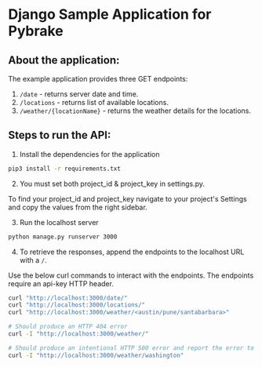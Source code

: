 # Django Sample Application for Pybrake

## About the application:

The example application provides three GET endpoints:

1. `/date` - returns server date and time. 
2. `/locations` - returns list of available locations. 
3. `/weather/{locationName}` - returns the weather details for the locations.

## Steps to run the API:

1. Install the dependencies for the application

```bash
pip3 install -r requirements.txt
```

2. You must set both project_id & project_key in settings.py.

To find your project_id and project_key navigate to your project's Settings and copy the values from the right sidebar.

3. Run the localhost server

```bash
python manage.py runserver 3000
```

4. To retrieve the responses, append the endpoints to the localhost URL with a `/`.

Use the below curl commands to interact with the endpoints. The endpoints require an api-key HTTP header.

```bash
curl "http://localhost:3000/date/" 
curl "http://localhost:3000/locations/" 
curl "http://localhost:3000/weather/<austin/pune/santabarbara>"

# Should produce an HTTP 404 error
curl -I "http://localhost:3000/weather/"

# Should produce an intentional HTTP 500 error and report the error to Airbrake (since `washington` is not in the supported cities list, an `if` condition is bypassed and the `data` variable is used but not initialized)
curl -I "http://localhost:3000/weather/washington"
```
